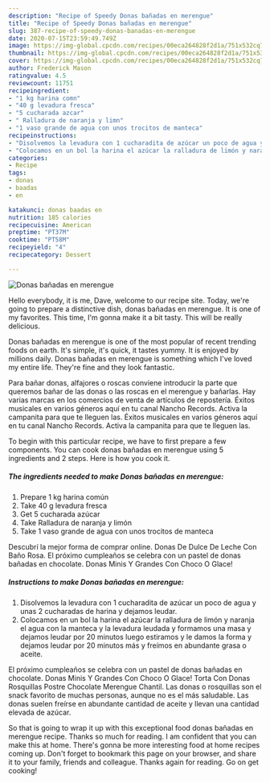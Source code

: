 ```yaml
---
description: "Recipe of Speedy Donas bañadas en merengue"
title: "Recipe of Speedy Donas bañadas en merengue"
slug: 387-recipe-of-speedy-donas-banadas-en-merengue
date: 2020-07-15T23:59:49.749Z
image: https://img-global.cpcdn.com/recipes/00eca264828f2d1a/751x532cq70/donas-banadas-en-merengue-foto-principal.jpg
thumbnail: https://img-global.cpcdn.com/recipes/00eca264828f2d1a/751x532cq70/donas-banadas-en-merengue-foto-principal.jpg
cover: https://img-global.cpcdn.com/recipes/00eca264828f2d1a/751x532cq70/donas-banadas-en-merengue-foto-principal.jpg
author: Frederick Mason
ratingvalue: 4.5
reviewcount: 11751
recipeingredient:
- "1 kg harina comn"
- "40 g levadura fresca"
- "5 cucharada azcar"
- " Ralladura de naranja y limn"
- "1 vaso grande de agua con unos trocitos de manteca"
recipeinstructions:
- "Disolvemos la levadura con 1 cucharadita de azúcar un poco de agua y unas 2 cucharadas de harina y dejamos leudar."
- "Colocamos en un bol la harina el azúcar la ralladura de limón y naranja el agua con la manteca y la levadura leudada y formamos una masa y dejamos leudar por 20 minutos luego estiramos y le damos la forma y dejamos leudar por 20 minutos más y freímos en abundante grasa o aceite."
categories:
- Recipe
tags:
- donas
- baadas
- en

katakunci: donas baadas en 
nutrition: 185 calories
recipecuisine: American
preptime: "PT37M"
cooktime: "PT58M"
recipeyield: "4"
recipecategory: Dessert

---
```



![Donas bañadas en merengue](https://img-global.cpcdn.com/recipes/00eca264828f2d1a/751x532cq70/donas-banadas-en-merengue-foto-principal.jpg)

Hello everybody, it is me, Dave, welcome to our recipe site. Today, we're going to prepare a distinctive dish, donas bañadas en merengue. It is one of my favorites. This time, I'm gonna make it a bit tasty. This will be really delicious.

Donas bañadas en merengue is one of the most popular of recent trending foods on earth. It's simple, it's quick, it tastes yummy. It is enjoyed by millions daily. Donas bañadas en merengue is something which I've loved my entire life. They're fine and they look fantastic.

Para bañar donas, alfajores o roscas conviene introducir la parte que queremos bañar de las donas o las roscas en el merengue y bañarlas. Hay varias marcas en los comercios de venta de artículos de repostería. Éxitos musicales en varios géneros aquí en tu canal Nancho Records. Activa la campanita para que te lleguen las. Éxitos musicales en varios géneros aquí en tu canal Nancho Records. Activa la campanita para que te lleguen las.


To begin with this particular recipe, we have to first prepare a few components. You can cook donas bañadas en merengue using 5 ingredients and 2 steps. Here is how you cook it.

<!--inarticleads1-->

##### The ingredients needed to make Donas bañadas en merengue:

1. Prepare 1 kg harina común
1. Take 40 g levadura fresca
1. Get 5 cucharada azúcar
1. Take  Ralladura de naranja y limón
1. Take 1 vaso grande de agua con unos trocitos de manteca


Descubrí la mejor forma de comprar online. Donas De Dulce De Leche Con Baño Rosa. El próximo cumpleaños se celebra con un pastel de donas bañadas en chocolate. Donas Minis Y Grandes Con Choco O Glace! 

<!--inarticleads2-->

##### Instructions to make Donas bañadas en merengue:

1. Disolvemos la levadura con 1 cucharadita de azúcar un poco de agua y unas 2 cucharadas de harina y dejamos leudar.
1. Colocamos en un bol la harina el azúcar la ralladura de limón y naranja el agua con la manteca y la levadura leudada y formamos una masa y dejamos leudar por 20 minutos luego estiramos y le damos la forma y dejamos leudar por 20 minutos más y freímos en abundante grasa o aceite.


El próximo cumpleaños se celebra con un pastel de donas bañadas en chocolate. Donas Minis Y Grandes Con Choco O Glace! Torta Con Donas Rosquillas Postre Chocolate Merengue Chantil. Las donas o rosquillas son el snack favorito de muchas personas, aunque no es el más saludable. Las donas suelen freírse en abundante cantidad de aceite y llevan una cantidad elevada de azúcar. 

So that is going to wrap it up with this exceptional food donas bañadas en merengue recipe. Thanks so much for reading. I am confident that you can make this at home. There's gonna be more interesting food at home recipes coming up. Don't forget to bookmark this page on your browser, and share it to your family, friends and colleague. Thanks again for reading. Go on get cooking!
